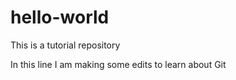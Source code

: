 # hello-world
This is a tutorial repository

In this line I am making some edits to learn about Git

